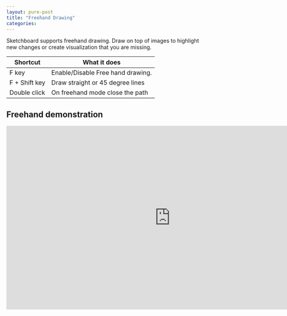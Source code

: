 ```yaml
---
layout: pure-post
title: "Freehand Drawing"
categories: 
---
```


Sketchboard supports freehand drawing. Draw on top of images to highlight new changes or create visualization that you are missing.

<table class="pure-table pure-table-bordered">
	<thead>
		<tr>
			<th class="">Shortcut</th>
			<th class="">What it does</th>
		</tr>
	</thead>
	<tbody class="">
		<tr>
			<td>F key</td>
			<td>Enable/Disable Free hand drawing.</td>
		</tr>
		<tr>
			<td>F + Shift key</td>
			<td>Draw straight or 45 degree lines</td>
		</tr>
		<tr>
			<td>Double click</td>
			<td>On freehand mode close the path</td>
		</tr>
	</tbody>
</table>


Freehand demonstration
----------------------

<iframe width="853" height="480" src="https://www.youtube.com/embed/pMVJgIEAmrA?rel=0" frameborder="0" allowfullscreen></iframe>